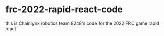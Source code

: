 # frc-2022-rapid-react-code
this is Chainlynx robotics team 8248's code for the 2022 FRC game rapid react
